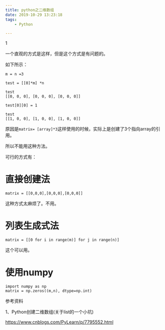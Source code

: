 ```yaml
---
title: python之二维数组
date: 2019-10-29 13:23:18
tags:
	- Python

---
```


1

一个直观的方式是这样，但是这个方式是有问题的。

如下所示：

```
m = n =3                             

test = [[0]*m] *n                    

test                                 
[[0, 0, 0], [0, 0, 0], [0, 0, 0]]

test[0][0] = 1                       

test                                 
[[1, 0, 0], [1, 0, 0], [1, 0, 0]]
```

原因是`matrix= [array]*3`这样使用的时候，实际上是创建了3个指向array的引用。

所以不能用这种方法。

可行的方式有：

# 直接创建法

```
matrix = [[0,0,0],[0,0,0],[0,0,0]]
```

这种方式太麻烦了。不用。

# 列表生成式法

```
matrix = [[0 for i in range(m)] for j in range(n)]  
```

这个可以用。

# 使用numpy

```
import numpy as np
matrix = np.zeros((m,n), dtype=np.int)
```



参考资料

1、Python创建二维数组(关于list的一个小坑)

https://www.cnblogs.com/PyLearn/p/7795552.html